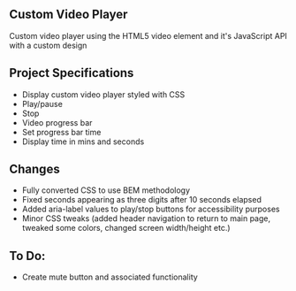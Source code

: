 ## Custom Video Player

Custom video player using the HTML5 video element and it's JavaScript API with a custom design

## Project Specifications

- Display custom video player styled with CSS
- Play/pause
- Stop
- Video progress bar
- Set progress bar time
- Display time in mins and seconds

## Changes 
- Fully converted CSS to use BEM methodology
- Fixed seconds appearing as three digits after 10 seconds elapsed
- Added aria-label values to play/stop buttons for accessibility purposes
- Minor CSS tweaks (added header navigation to return to main page, tweaked some colors, changed screen width/height etc.)

## To Do:
- Create mute button and associated functionality
